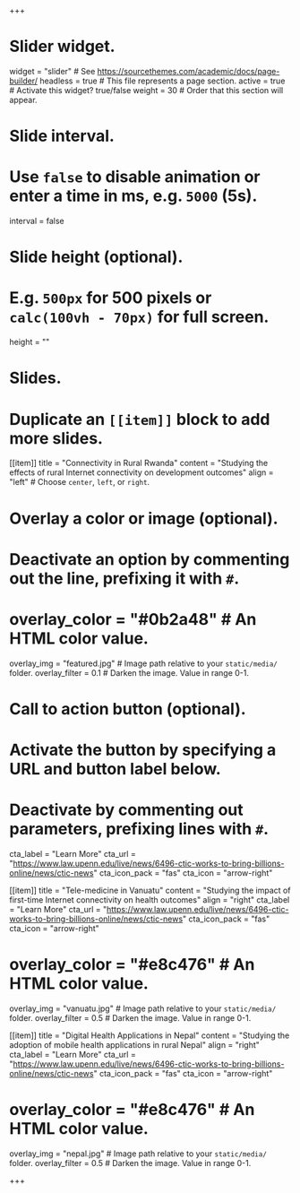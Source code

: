 +++
# Slider widget.
widget = "slider"  # See https://sourcethemes.com/academic/docs/page-builder/
headless = true  # This file represents a page section.
active = true  # Activate this widget? true/false
weight = 30 # Order that this section will appear.

# Slide interval.
# Use `false` to disable animation or enter a time in ms, e.g. `5000` (5s).
interval = false

# Slide height (optional).
# E.g. `500px` for 500 pixels or `calc(100vh - 70px)` for full screen.
height = ""

# Slides.
# Duplicate an `[[item]]` block to add more slides.
[[item]]
  title = "Connectivity in Rural Rwanda"
  content = "Studying the effects of rural Internet connectivity on development outcomes"
  align = "left"  # Choose `center`, `left`, or `right`.

  # Overlay a color or image (optional).
  #   Deactivate an option by commenting out the line, prefixing it with `#`.
  # overlay_color = "#0b2a48"  # An HTML color value.
  overlay_img = "featured.jpg"  # Image path relative to your `static/media/` folder.
  overlay_filter = 0.1  # Darken the image. Value in range 0-1.

  # Call to action button (optional).
  #   Activate the button by specifying a URL and button label below.
  #   Deactivate by commenting out parameters, prefixing lines with `#`.
  cta_label = "Learn More"
  cta_url = "https://www.law.upenn.edu/live/news/6496-ctic-works-to-bring-billions-online/news/ctic-news"
  cta_icon_pack = "fas"
  cta_icon = "arrow-right"

[[item]]
  title = "Tele-medicine in Vanuatu"
  content = "Studying the impact of first-time Internet connectivity on health outcomes"
  align = "right"
  cta_label = "Learn More"
  cta_url = "https://www.law.upenn.edu/live/news/6496-ctic-works-to-bring-billions-online/news/ctic-news"
  cta_icon_pack = "fas"
  cta_icon = "arrow-right"

  # overlay_color = "#e8c476"  # An HTML color value.
  overlay_img = "vanuatu.jpg"  # Image path relative to your `static/media/` folder.
  overlay_filter = 0.5  # Darken the image. Value in range 0-1.
  
[[item]]
  title = "Digital Health Applications in Nepal"
  content = "Studying the adoption of mobile health applications in rural Nepal" 
  align = "right"
  cta_label = "Learn More"
  cta_url = "https://www.law.upenn.edu/live/news/6496-ctic-works-to-bring-billions-online/news/ctic-news"
  cta_icon_pack = "fas"
  cta_icon = "arrow-right"

  # overlay_color = "#e8c476"  # An HTML color value.
  overlay_img = "nepal.jpg"  # Image path relative to your `static/media/` folder.
  overlay_filter = 0.5  # Darken the image. Value in range 0-1.


+++
